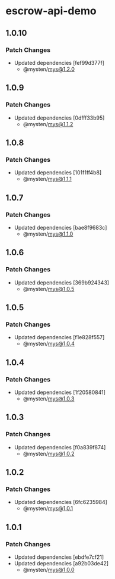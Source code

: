 # escrow-api-demo

## 1.0.10

### Patch Changes

- Updated dependencies [fef99d377f]
  - @mysten/mys@1.2.0

## 1.0.9

### Patch Changes

- Updated dependencies [0dfff33b95]
  - @mysten/mys@1.1.2

## 1.0.8

### Patch Changes

- Updated dependencies [101f1ff4b8]
  - @mysten/mys@1.1.1

## 1.0.7

### Patch Changes

- Updated dependencies [bae8f9683c]
  - @mysten/mys@1.1.0

## 1.0.6

### Patch Changes

- Updated dependencies [369b924343]
  - @mysten/mys@1.0.5

## 1.0.5

### Patch Changes

- Updated dependencies [f1e828f557]
  - @mysten/mys@1.0.4

## 1.0.4

### Patch Changes

- Updated dependencies [1f20580841]
  - @mysten/mys@1.0.3

## 1.0.3

### Patch Changes

- Updated dependencies [f0a839f874]
  - @mysten/mys@1.0.2

## 1.0.2

### Patch Changes

- Updated dependencies [6fc6235984]
  - @mysten/mys@1.0.1

## 1.0.1

### Patch Changes

- Updated dependencies [ebdfe7cf21]
- Updated dependencies [a92b03de42]
  - @mysten/mys@1.0.0

